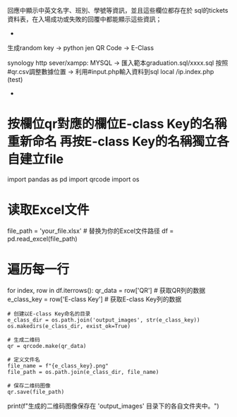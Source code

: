 回應中顯示中英文名字、班別、學號等資訊，並且這些欄位都存在於 sql的tickets 資料表，在入場成功或失敗的回覆中都能顯示這些資訊；

*

生成random key -> python jen QR Code -> E-Class

synology http sever/xampp:
MYSQL -> 匯入範本graduation.sql/xxxx.sql
按照#qr.csv調整數據位置 -> 利用#input.php輸入資料到sql
local /ip.index.php (test)

*

# 按欄位qr對應的欄位E-class Key的名稱重新命名 再按E-class Key的名稱獨立各自建立file

import pandas as pd
import qrcode
import os

# 读取Excel文件
file_path = 'your_file.xlsx'  # 替换为你的Excel文件路径
df = pd.read_excel(file_path)

# 遍历每一行
for index, row in df.iterrows():
    qr_data = row['QR']  # 获取QR列的数据
    e_class_key = row['E-class Key']  # 获取E-class Key列的数据

    # 创建以E-class Key命名的目录
    e_class_dir = os.path.join('output_images', str(e_class_key))
    os.makedirs(e_class_dir, exist_ok=True)

    # 生成二维码
    qr = qrcode.make(qr_data)
    
    # 定义文件名
    file_name = f"{e_class_key}.png"
    file_path = os.path.join(e_class_dir, file_name)

    # 保存二维码图像
    qr.save(file_path)

print(f"生成的二维码图像保存在 'output_images' 目录下的各自文件夹中。")
